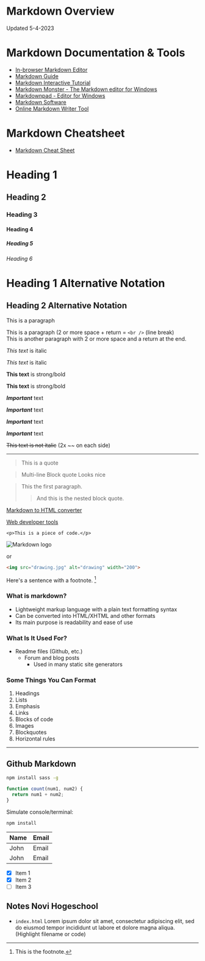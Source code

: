 # Markdown Overview
Updated 5-4-2023

# Markdown Documentation & Tools
* [In-browser Markdown Editor](https://stackedit.io)
* [Markdown Guide](https://www.markdownguide.org)
* [Markdown Interactive Tutorial](https://www.markdowntutorial.com)
* [Markdown Monster - The Markdown editor for Windows](https://markdownmonster.west-wind.com)
* [Markdownpad - Editor for Windows](https://markdownpad.com)
* [Markdown Software](https://kde.github.io/ghostwriter/)
* [Online Markdown Writer Tool](https://dillinger.io)

# Markdown Cheatsheet
* [Markdown Cheat Sheet](https://www.markdownguide.org/cheat-sheet/)

<!-- Headings -->
# Heading 1
## Heading 2
### Heading 3
#### Heading 4
##### Heading 5
###### Heading 6

<!-- Alternate headings notation -->
Heading 1 Alternative Notation
===

Heading 2 Alternative Notation
---

<!-- Paragraphs -->
This is a paragraph

This is a paragraph (2 or more space + return = `<br />` (line break)   
This is another paragraph with 2 or more space and a return at the end.


<!-- Italics & Escape-->
*This text* is italic

_This text_ is italic

<!-- Strong -->
**This text** is strong/bold

__This text__ is strong/bold

<!-- Bold and Italic Variants -->

***Important*** text

___Important___ text

__*Important*__ text

**_Important_** text

<!-- Strikethrough -->
~~This text is not italic~~ (2x ~~ on each side)

<!-- Horizontal rule -->
___

<!-- Block quotes --> 
> This is a quote

> Multi-line
> Block quote
> Looks nice


> This the first paragraph.
>
>> And this is the nested block quote.

<!-- Hyperlinks -->
[Markdown to HTML converter](https://www.browserling.com/tools/markdown-to-html)

[Web developer tools](https://www.browserling.com/tools/ "Web developer tools")

<!-- Inline code block -->
`<p>This is a piece of code.</p>`

<!-- Images -->
![Markdown logo](https://markdown-here.com/img/icon128.png)

or

```html
<img src="drawing.jpg" alt="drawing" width="200">
```

<!-- Footnote-->
Here's a sentence with a footnote. [^1]

[^1]: This is the footnote.

### What is markdown?
<!-- Unordered list -->
* Lightweight markup language with a plain text formatting syntax
* Can be converted into HTML/XHTML and other formats
* Its main purpose is readability and ease of use

### What Is It Used For?
* Readme files (Github, etc.)
  * Forum and blog posts
    * Used in many static site generators

### Some Things You Can Format
<!-- Ordered list -->
1. Headings
1. Lists
1. Emphasis
1. Links
1. Blocks of code
1. Images
1. Blockquotes
1. Horizontal rules

___
## Github Markdown

<!-- Code block  -->
```bash
npm install sass -g
```

```javascript
function count(num1, num2) {
  return num1 + num2;
}
```

Simulate console/terminal:
```console
npm install
``` 

<!-- Tables -->
| Name  | Email
|-------|---------|
| John  | Email   |
| John  | Email   |

<!-- Task lists -->
* [x] Item 1
* [x] Item 2
* [ ] Item 3

## Notes Novi Hogeschool
* `index.html` Lorem ipsum dolor sit amet, consectetur adipiscing elit, sed do eiusmod tempor incididunt ut labore et dolore magna aliqua. (Highlight filename or code)
